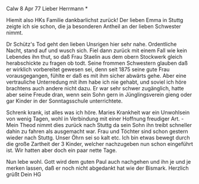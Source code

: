  Calw 8 Apr 77
Lieber Herrmann <Mogl>*

Hiemit also HKs Familie dankbarlichst zurück! Der lieben Emma in Stuttg zeigte ich sie schon, die ja besonderen Antheil an der lieben Schwester nimmt.

Dr Schütz's Tod geht den lieben Unsrigen hier sehr nahe. Ordentliche Nacht, stand auf und wusch sich. Fiel dann zurück mit einem Fall wie kein Lebendes ihn thut, so daß Frau Staelin aus dem obern Stockwerk gleich herabschickte zu fragen ob todt. Seine frommen Schwestern glauben daß er wirklich vorbereitet gewesen sei, denn seit 1875 seine gute Frau vorausgegangen, fühlte er daß es mit ihm sicher abwärts gehe. Aber eine vertrauliche Unterredung mit ihm habe ich nie gehabt, und soviel ich höre brachtens auch andere nicht dazu. Er war sehr schwer zugänglich, hatte aber seine Freude dran, wenn sein Sohn gern in Jünglingsverein gieng oder gar Kinder in der Sonntagsschule unterrichtete.

Schrenk krank, ist alles was ich höre. Maries Krankheit war ein Unwohlsein von wenig Tagen, wohl in Verbindung mit einer Hoffnung freudiger Art. - Mein Theod nimmt dies zurück nach Stuttg da sein Sohn ihn treibt schneller dahin zu fahren als ausgemacht war. Frau und Töchter sind schon gestern wieder nach Stuttg. Unser Öhrn sei so kalt etc. Ich bin etwas bewegt durch die große Zartheit der 3 Kinder, welcher nachzugeben nun schon eingeführt ist. Wir hatten aber doch ein paar nette Tage.

Nun lebe wohl. Gott wird dem guten Paul auch nachgehen und ihn je und je merken lassen, daß er noch nicht abgedankt hat wie der Bismark. 
 Herzlich grüßt
 Dein HG
